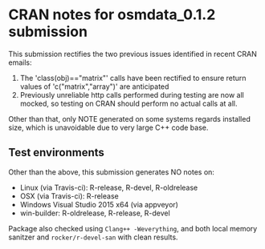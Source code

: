 # CRAN notes for osmdata_0.1.2 submission

This submission rectifies the two previous issues identified in recent CRAN emails:

1. The 'class(obj)=="matrix"' calls have been rectified to ensure return values of 'c("matrix","array")' are anticipated
2. Previously unreliable http calls performed during testing are now all mocked, so testing on CRAN should perform no actual calls at all.

Other than that, only NOTE generated on some systems regards installed size, which is unavoidable due to very large C++ code base.

## Test environments

Other than the above, this submission generates NO notes on:
* Linux (via Travis-ci): R-release, R-devel, R-oldrelease
* OSX (via Travis-ci): R-release
* Windows Visual Studio 2015 x64 (via appveyor)
* win-builder: R-oldrelease, R-release, R-devel

Package also checked using `Clang++ -Weverything`, and both local memory sanitzer and `rocker/r-devel-san` with clean results.
